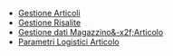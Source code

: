 - [Gestione Articoli](Sorgenti/OJ/PGM/P_BRAR01)
- [Gestione Risalite](Sorgenti/OJ/PGM/P_B£GRI2)
- [Gestione dati Magazzino&-x2f;Articolo](Sorgenti/OJ/PGM/P_GMARMG)
- [Parametri Logistici Articolo](Sorgenti/OJ/PGM/P_P5SI01)
